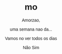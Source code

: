 # mo
<!DOCTYPE html>
<html>
<head>
<style>
  body {
    font-family: Arial, sans-serif;
    text-align: center;
    padding: 50px;
  }

  .question {
    font-size: 24px;
    margin-bottom: 20px;
  }

  .options {
    display: flex;
    justify-content: center;
    gap: 20px;
  }

  .option {
    font-size: 20px;
    padding: 10px 20px;
    cursor: pointer;
    border-radius: 10px;
  }

  .no {
    background-color: #ff7f7f;
  }

  .yes {
    background-color: #9aff9a;
  }
</style>
</head>
<body>
  <div class="question">
    <p>Amorzao,</p>
    <p>uma semana nao da...</p>
    <p>Vamos no ver todos os dias</p>
  </div>

  <div class="options">
    <span class="option no" onclick="changePosition()">Não</span>
    <span class="option yes" onclick="showResponse()">Sim</span>
  </div>

  <div id="responseMessage" style="display: none;">
    <p>Estou muito feliz que você disse "Sim"! Te amo muito.</p>
  </div>

  <script>
    function changePosition() {
      var noButton = document.querySelector('.no');
      var yesButton = document.querySelector('.yes');
      var optionsDiv = document.querySelector('.options');

      optionsDiv.insertBefore(noButton, yesButton.nextSibling);
    }

    function showResponse() {
      var responseMessage = document.getElementById("responseMessage");
      var optionsDiv = document.querySelector('.options');

      responseMessage.style.display = 'block';
      optionsDiv.style.display = 'none';
    }
  </script>
</body>
</html>
